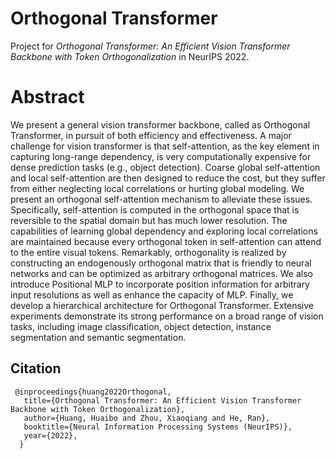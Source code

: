 # Orthogonal Transformer
Project for *Orthogonal Transformer: An Efficient Vision Transformer Backbone with Token Orthogonalization* in NeurIPS 2022.

# Abstract
We present a general vision transformer backbone, called as Orthogonal Transformer, in pursuit of both efficiency and effectiveness. A major challenge for vision transformer is that self-attention, as the key element in capturing long-range dependency, is very computationally expensive for dense prediction tasks (e.g., object detection). Coarse global self-attention and local self-attention are then designed to reduce the cost, but they suffer from either neglecting local correlations or hurting global modeling. We present an orthogonal self-attention mechanism to alleviate these issues. Specifically, self-attention is computed in the orthogonal space that is reversible to the spatial domain but has much lower resolution. The capabilities of learning global dependency and exploring local correlations are maintained because every orthogonal token in self-attention can attend to the entire visual tokens. Remarkably, orthogonality is realized by constructing an endogenously orthogonal matrix that is friendly to neural networks and can be optimized as arbitrary orthogonal matrices. We also introduce Positional MLP to incorporate position information for arbitrary input resolutions as well as enhance the capacity of MLP. Finally, we develop a hierarchical architecture for Orthogonal Transformer. Extensive experiments demonstrate its strong performance on a broad range of vision tasks, including image classification, object detection, instance segmentation and semantic segmentation.

## Citation
	 @inproceedings{huang2022Orthogonal,
	   title={Orthogonal Transformer: An Efficient Vision Transformer Backbone with Token Orthogonalization},
	   author={Huang, Huaibo and Zhou, Xiaoqiang and He, Ran},
	   booktitle={Neural Information Processing Systems (NeurIPS)},	   
	   year={2022},
	  }
